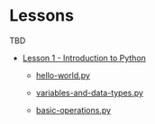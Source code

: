 # Lessons

TBD

- [Lesson 1 - Introduction to Python](https://github.com/jonescj/python-projects/tree/main/lessons/lesson-01-introduction-to-python)

  - [hello-world.py](https://github.com/jonescj/python-projects/blob/main/lessons/lesson-01-introduction-to-python/hello-world.py)

  - [variables-and-data-types.py](https://github.com/jonescj/python-projects/blob/main/lessons/lesson-01-introduction-to-python/variables-and-data-types.py)

  - [basic-operations.py](https://github.com/jonescj/python-projects/blob/main/lessons/lesson-01-introduction-to-python/basic-operations.py)
